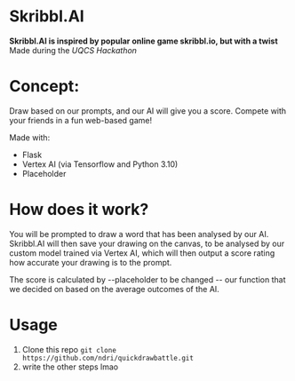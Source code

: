 # Skribbl.AI

**Skribbl.AI is inspired by popular online game skribbl.io, but with a twist**
Made during the *UQCS Hackathon*
# Concept:
Draw based on our prompts, and our AI will give you a score. Compete with your friends in a fun web-based game!

Made with:
* Flask
* Vertex AI (via Tensorflow and Python 3.10)
* Placeholder

# How does it work?
You will be prompted to draw a word that has been analysed by our AI. Skribbl.AI will then save your drawing on the canvas, to be analysed by our custom model trained via Vertex AI, which will then output a score rating how accurate your drawing is to the prompt.

The score is calculated by --placeholder to be changed -- our function that we decided on based on the average outcomes of the AI.

# Usage
1. Clone this repo `git clone https://github.com/ndri/quickdrawbattle.git`
2. write the other steps lmao
